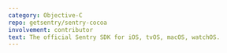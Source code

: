 ```yaml
---
category: Objective-C
repo: getsentry/sentry-cocoa
involvement: contributor
text: The official Sentry SDK for iOS, tvOS, macOS, watchOS.
---
```

